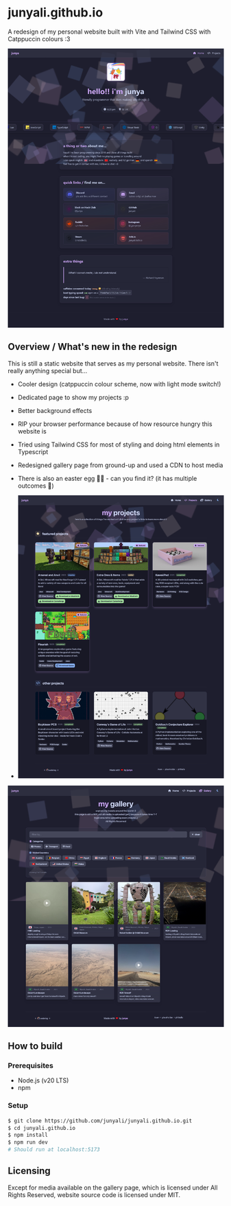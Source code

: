 # junyali.github.io

A redesign of my personal website built with Vite and Tailwind CSS with Catppuccin colours :3

![](./preview.png)

## Overview / What's new in the redesign

This is still a static website that serves as my personal website. There isn't really anything special but...

- Cooler design (catppuccin colour scheme, now with light mode switch!)
- Dedicated page to show my projects :p
- Better background effects
- RIP your browser performance because of how resource hungry this website is
- Tried using Tailwind CSS for most of styling and doing html elements in Typescript
- Redesigned gallery page from ground-up and used a CDN to host media
- There is also an easter egg 🐰🥚 - can you find it? (it has multiple outcomes :eyes:)

- ![](./preview-projects.png)

![](./preview-gallery.png)

## How to build

### Prerequisites

- Node.js (v20 LTS)
- npm

### Setup

```bash
$ git clone https://github.com/junyali/junyali.github.io.git
$ cd junyali.github.io
$ npm install
$ npm run dev
# Should run at localhost:5173
```

## Licensing

Except for media available on the gallery page, which is licensed under All Rights Reserved, website source code is licensed under MIT.
